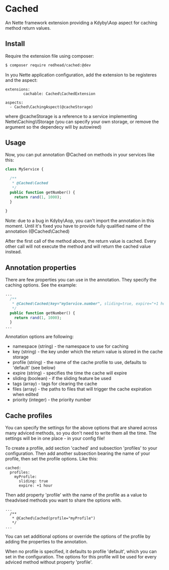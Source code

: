 Cached
======
An Nette framework extension providing a Kdyby\Aop aspect for caching method return values.

Install
-------
Require the extension file using composer:

```sh
$ composer require redhead/cached:@dev
```

In you Nette application configuration, add the extension to be registeres and the aspect:

```
extensions:
		cachable: Cached\CachedExtension
		
aspects:
  - Cached\CachingAspect(@cacheStorage)
```

where @cacheStorage is a reference to a service implementing Nette\Caching\IStorage
(you can specify your own storage, or remove the argument so the dependecy will by autowired)



Usage
-----

Now, you can put annotation @Cached on methods in your services like this:

```php
class MyService {

  /**
   * @Cached\Cached
   */
  public function getNumber() {
    return rand(1, 1000);
  }
  
}
```

Note: due to a bug in Kdyby\Aop, you can't import the annotation in this moment.
Until it's fixed you have to provide fully qualified name of the annotation (@Cached\Cached)

After the first call of the method above, the return value is cached.
Every other call will not execute the method and will return the cached value instead.



Annotation properties
---------------------

There are few properties you can use in the annotation. They specify the caching options.
See the example:

```php
...
  /**
   * @Cached\Cached(key="myService.number", sliding=true, expire="+1 hour")
   */
  public function getNumber() {
    return rand(1, 1000);
  }
...
```

Annotation options are following:

- namespace (string) - the namespace to use for caching 
- key (string) - the key under which the return value is stored in the cache storage
- profile (string) - the name of the cache profile to use, defaults to 'default' (see below)
- expire (string) - specifies the time the cache will expire
- sliding (boolean) - if the sliding feature be used
- tags (array) - tags for clearing the cache
- files (array) - the paths to files that will trigger the cache expiration when edited
- priority (integer) - the priority number


Cache profiles
--------------

You can specify the settings for the above options that are shared across many adviced methods,
so you don't need to write them all the time. The settings will be in one place - in your config file!

To create a profile, add section 'cached' and subsection 'profiles' to your configuration.
Then add another subsection bearing the name of your profile, then set the profile options. Like this:

```
cached:
  profiles:
    myProfile:
      sliding: true
      expire: +1 hour
```

Then add property 'profile' with the name of the profile as a value to theadvised methods you want to 
share the options with.

```
...
  /**
   * @Cached\Cached(profile="myProfile")
   */
...
```

You can set additional options or override the options of the profile by adding the properties to the annotation.

When no profile is specified, it defaults to profile 'default', which you can set in the configuration.
The options for this profile will be used for every adviced method without property 'profile'.
